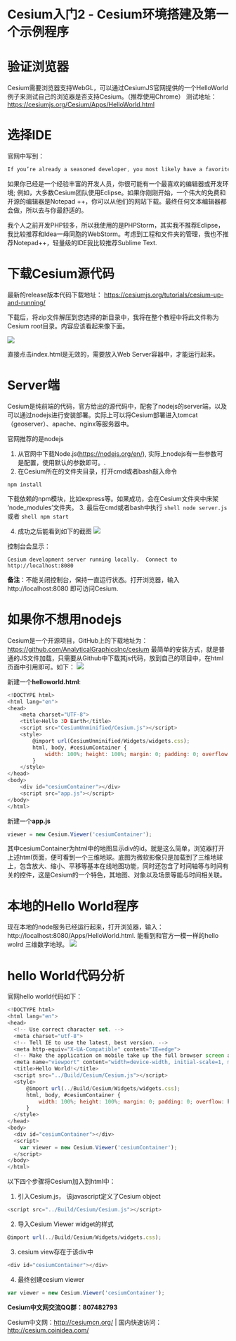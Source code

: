 # Cesium入门2 - Cesium环境搭建及第一个示例程序
# 验证浏览器
Cesium需要浏览器支持WebGL，可以通过CesiumJS官网提供的一个HelloWorld例子来测试自己的浏览器是否支持Cesium。（推荐使用Chrome）
测试地址：
https://cesiumjs.org/Cesium/Apps/HelloWorld.html

# 选择IDE
官网中写到：
```javascript
If you’re already a seasoned developer, you most likely have a favorite editor or development environment; for example, most of the Cesium team uses Eclipse. If you’re just starting out, a great free and open-source editor is Notepad++, which you can download from their website. Ultimately any text editor will do, so go with the one that you are most comfortable with.
```
如果你已经是一个经验丰富的开发人员，你很可能有一个最喜欢的编辑器或开发环境; 例如，大多数Cesium团队使用Eclipse。如果你刚刚开始，一个伟大的免费和开源的编辑器是Notepad ++，你可以从他们的网站下载。最终任何文本编辑器都会做，所以去与你最舒适的。

我个人之前开发PHP较多，所以我使用的是PHPStorm，其实我不推荐Eclipse，我比较推荐和Idea一母同胞的WebStorm。考虑到工程和文件夹的管理，我也不推荐Notepad++，轻量级的IDE我比较推荐Sublime Text.

# 下载Cesium源代码
最新的release版本代码下载地址：
https://cesiumjs.org/tutorials/cesium-up-and-running/

下载后，将zip文件解压到您选择的新目录中，我将在整个教程中将此文件称为Cesium root目录。内容应该看起来像下面。

![](https://i.loli.net/2018/08/09/5b6ba8d604af3.png)

直接点击index.html是无效的，需要放入Web Server容器中，才能运行起来。

# Server端
Cesium是纯前端的代码，官方给出的源代码中，配套了nodejs的server端，以及可以通过nodejs进行安装部署。实际上可以将Cesium部署进入tomcat（geoserver）、apache、nginx等服务器中。

官网推荐的是nodejs

1.	从官网中下载Node.js(https://nodejs.org/en/), 实际上nodejs有一些参数可是配置，使用默认的参数即可。.
2.	在Cesium所在的文件夹目录，打开cmd或者bash敲入命令
```shell
npm install 
```

下载依赖的npm模块，比如express等。如果成功，会在Cesium文件夹中床架 ‘node_modules’文件夹。
3.	最后在cmd或者bash中执行 
	```shell
	node server.js 
	```
	或者
	```shell
	npm start
	```

4.	成功之后能看到如下的截图
![](https://i.loli.net/2018/08/09/5b6ba8e97eb7a.png)

控制台会显示：
```shell
Cesium development server running locally.  Connect to http://localhost:8080
```

**备注**：不能关闭控制台，保持一直运行状态。打开浏览器，输入 http://localhost:8080 即可访问Cesium.

# 如果你不想用nodejs
Cesium是一个开源项目，GitHub上的下载地址为：https://github.com/AnalyticalGraphicsInc/cesium
最简单的安装方式，就是普通的JS文件加载，只需要从Github中下载其js代码，放到自己的项目中，在html页面中引用即可。如下：
![](https://i.loli.net/2018/08/09/5b6bab21eccce.png)

新建一个**helloworld.html**:
```javascript
<!DOCTYPE html>
<html lang="en">
<head>
    <meta charset="UTF-8">
    <title>Hello 3D Earth</title>
    <script src="CesiumUnminified/Cesium.js"></script>
    <style>
        @import url(CesiumUnminified/Widgets/widgets.css);
        html, body, #cesiumContainer {
            width: 100%; height: 100%; margin: 0; padding: 0; overflow: hidden;
        }
    </style>
</head>
<body>
    <div id="cesiumContainer"></div>
    <script src="app.js"></script>
</body>
</html>
```
新建一个**app.js**
```javascript
viewer = new Cesium.Viewer('cesiumContainer');
```
其中cesiumContainer为html中的地图显示div的id。就是这么简单，浏览器打开上述html页面，便可看到一个三维地球。底图为微软影像只是加载到了三维地球上，包含放大、缩小、平移等基本在线地图功能，同时还包含了时间轴等与时间有关的控件，这是Cesium的一个特色，其地图、对象以及场景等能与时间相关联。

# 本地的Hello World程序
现在本地的node服务已经运行起来，打开浏览器，输入：http://localhost:8080/Apps/HelloWorld.html.
能看到和官方一模一样的hello wolrd 三维数字地球。
![](https://i.loli.net/2018/08/09/5b6ba8f93f61e.png)

# hello World代码分析
官网hello world代码如下：
```javascript
<!DOCTYPE html>
<html lang="en">
<head>
  <!-- Use correct character set. -->
  <meta charset="utf-8">
  <!-- Tell IE to use the latest, best version. -->
  <meta http-equiv="X-UA-Compatible" content="IE=edge">
  <!-- Make the application on mobile take up the full browser screen and disable user scaling. -->
  <meta name="viewport" content="width=device-width, initial-scale=1, maximum-scale=1, minimum-scale=1, user-scalable=no">
  <title>Hello World!</title>
  <script src="../Build/Cesium/Cesium.js"></script>
  <style>
      @import url(../Build/Cesium/Widgets/widgets.css);
      html, body, #cesiumContainer {
          width: 100%; height: 100%; margin: 0; padding: 0; overflow: hidden;
      }
  </style>
</head>
<body>
  <div id="cesiumContainer"></div>
  <script>
    var viewer = new Cesium.Viewer('cesiumContainer');
  </script>
</body>
</html>
```
以下四个步骤将Cesium加入到html中：
1. 引入Cesium.js， 该javascript定义了Cesium object
```javascript
<script src="../Build/Cesium/Cesium.js"></script>
```
2. 导入Cesium Viewer widget的样式
```javascript
@import url(../Build/Cesium/Widgets/widgets.css);
```
3. cesium view存在于该div中
```javascript
<div id="cesiumContainer"></div>
```
4. 最终创建cesium viewer
```javascript
var viewer = new Cesium.Viewer('cesiumContainer');
```

**Cesium中文网交流QQ群：807482793**

Cesium中文网：http://cesiumcn.org/ | 国内快速访问：http://cesium.coinidea.com/